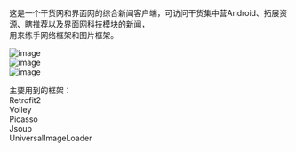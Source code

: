 这是一个干货网和界面网的综合新闻客户端，可访问干货集中营Android、拓展资源、瞎推荐以及界面网科技模块的新闻，   
用来练手网络框架和图片框架。  

![image](https://github.com/DroidNews/screenshots/news1.jpg)    
![image](https://github.com/DroidNews/screenshots/news2.jpg)    
![image](https://github.com/DroidNews/screenshots/news3.jpg)    
  
主要用到的框架：  
Retrofit2     
Volley  
Picasso   
Jsoup       
UniversalImageLoader  
